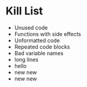 Kill List
=========
* Unused code
* Functions with side effects
* Unformatted code
* Repeated code blocks
* Bad variable names
* long lines
* hello
* new new
* new new
